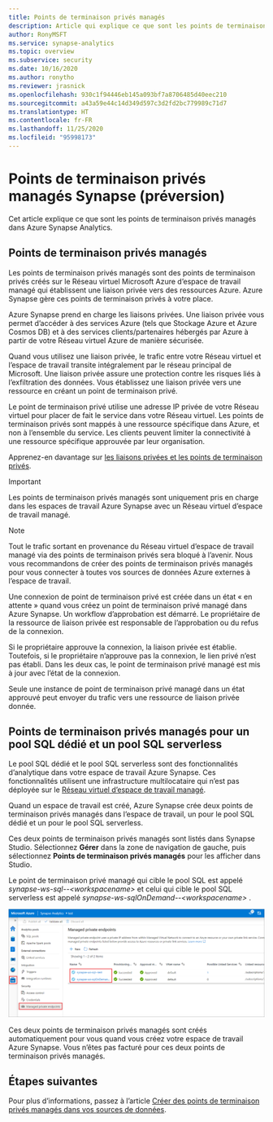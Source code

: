 ```yaml
---
title: Points de terminaison privés managés
description: Article qui explique ce que sont les points de terminaison privés managés dans Azure Synapse Analytics.
author: RonyMSFT
ms.service: synapse-analytics
ms.topic: overview
ms.subservice: security
ms.date: 10/16/2020
ms.author: ronytho
ms.reviewer: jrasnick
ms.openlocfilehash: 930c1f94446eb145a093bf7a8706485d40eec210
ms.sourcegitcommit: a43a59e44c14d349d597c3d2fd2bc779989c71d7
ms.translationtype: HT
ms.contentlocale: fr-FR
ms.lasthandoff: 11/25/2020
ms.locfileid: "95998173"
---
```

# <a name="synapse-managed-private-endpoints-preview"></a>Points de terminaison privés managés Synapse (préversion)

Cet article explique ce que sont les points de terminaison privés managés dans Azure Synapse Analytics.

## <a name="managed-private-endpoints"></a>Points de terminaison privés managés

Les points de terminaison privés managés sont des points de terminaison privés créés sur le Réseau virtuel Microsoft Azure d’espace de travail managé qui établissent une liaison privée vers des ressources Azure. Azure Synapse gère ces points de terminaison privés à votre place.

Azure Synapse prend en charge les liaisons privées. Une liaison privée vous permet d’accéder à des services Azure (tels que Stockage Azure et Azure Cosmos DB) et à des services clients/partenaires hébergés par Azure à partir de votre Réseau virtuel Azure de manière sécurisée.

Quand vous utilisez une liaison privée, le trafic entre votre Réseau virtuel et l’espace de travail transite intégralement par le réseau principal de Microsoft. Une liaison privée assure une protection contre les risques liés à l’exfiltration des données. Vous établissez une liaison privée vers une ressource en créant un point de terminaison privé.

Le point de terminaison privé utilise une adresse IP privée de votre Réseau virtuel pour placer de fait le service dans votre Réseau virtuel. Les points de terminaison privés sont mappés à une ressource spécifique dans Azure, et non à l’ensemble du service. Les clients peuvent limiter la connectivité à une ressource spécifique approuvée par leur organisation. 

Apprenez-en davantage sur [les liaisons privées et les points de terminaison privés](https://docs.microsoft.com/azure/private-link/).

>[!IMPORTANT]
>Les points de terminaison privés managés sont uniquement pris en charge dans les espaces de travail Azure Synapse avec un Réseau virtuel d’espace de travail managé.

>[!NOTE]
>Tout le trafic sortant en provenance du Réseau virtuel d’espace de travail managé via des points de terminaison privés sera bloqué à l’avenir. Nous vous recommandons de créer des points de terminaison privés managés pour vous connecter à toutes vos sources de données Azure externes à l’espace de travail. 

Une connexion de point de terminaison privé est créée dans un état « en attente » quand vous créez un point de terminaison privé managé dans Azure Synapse. Un workflow d’approbation est démarré. Le propriétaire de la ressource de liaison privée est responsable de l’approbation ou du refus de la connexion.

Si le propriétaire approuve la connexion, la liaison privée est établie. Toutefois, si le propriétaire n’approuve pas la connexion, le lien privé n’est pas établi. Dans les deux cas, le point de terminaison privé managé est mis à jour avec l’état de la connexion.

Seule une instance de point de terminaison privé managé dans un état approuvé peut envoyer du trafic vers une ressource de liaison privée donnée.

## <a name="managed-private-endpoints-for-dedicated-sql-pool-and-serverless-sql-pool"></a>Points de terminaison privés managés pour un pool SQL dédié et un pool SQL serverless

Le pool SQL dédié et le pool SQL serverless sont des fonctionnalités d’analytique dans votre espace de travail Azure Synapse. Ces fonctionnalités utilisent une infrastructure multilocataire qui n’est pas déployée sur le [Réseau virtuel d’espace de travail managé](./synapse-workspace-managed-vnet.md).

Quand un espace de travail est créé, Azure Synapse crée deux points de terminaison privés managés dans l’espace de travail, un pour le pool SQL dédié et un pour le pool SQL serverless. 

Ces deux points de terminaison privés managés sont listés dans Synapse Studio. Sélectionnez **Gérer** dans la zone de navigation de gauche, puis sélectionnez **Points de terminaison privés managés** pour les afficher dans Studio.

Le point de terminaison privé managé qui cible le pool SQL est appelé *synapse-ws-sql--\<workspacename\>* et celui qui cible le pool SQL serverless est appelé *synapse-ws-sqlOnDemand--\<workspacename\>* .

![Points de terminaison privés managés pour un pool SQL dédié et un pool SQL serverless](./media/synapse-workspace-managed-private-endpoints/managed-pe-for-sql-1.png)

Ces deux points de terminaison privés managés sont créés automatiquement pour vous quand vous créez votre espace de travail Azure Synapse. Vous n’êtes pas facturé pour ces deux points de terminaison privés managés.

## <a name="next-steps"></a>Étapes suivantes

Pour plus d’informations, passez à l’article [Créer des points de terminaison privés managés dans vos sources de données](./how-to-create-managed-private-endpoints.md).
